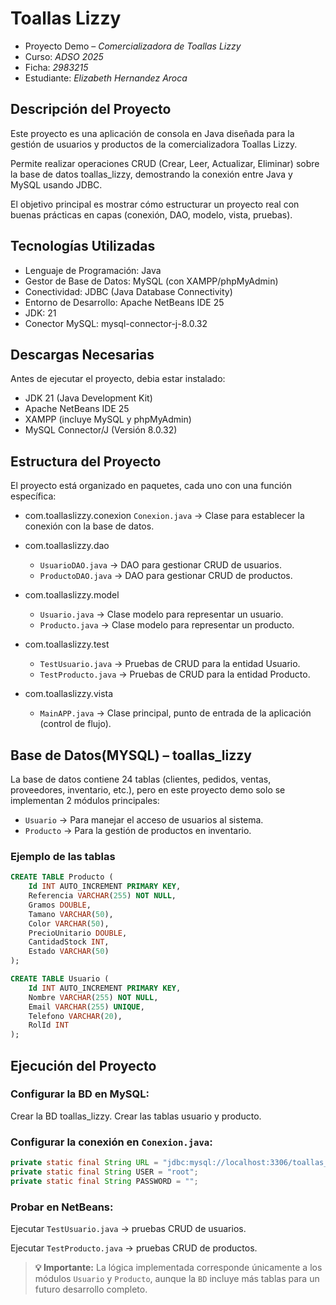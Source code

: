 # Toallas Lizzy

- Proyecto Demo – _Comercializadora de Toallas Lizzy_
- Curso: _ADSO 2025_
- Ficha: _2983215_
- Estudiante: _Elizabeth Hernandez Aroca_

## Descripción del Proyecto

Este proyecto es una aplicación de consola en Java diseñada para la gestión de usuarios y productos de la comercializadora Toallas Lizzy.

Permite realizar operaciones CRUD (Crear, Leer, Actualizar, Eliminar) sobre la base de datos toallas_lizzy, demostrando la conexión entre Java y MySQL usando JDBC.

El objetivo principal es mostrar cómo estructurar un proyecto real con buenas prácticas en capas (conexión, DAO, modelo, vista, pruebas).

## Tecnologías Utilizadas
- Lenguaje de Programación: Java
- Gestor de Base de Datos: MySQL (con XAMPP/phpMyAdmin)
- Conectividad: JDBC (Java Database Connectivity)
- Entorno de Desarrollo: Apache NetBeans IDE 25
- JDK: 21
- Conector MySQL: mysql-connector-j-8.0.32

## Descargas Necesarias
Antes de ejecutar el proyecto, debia estar instalado:
- JDK 21 (Java Development Kit)
- Apache NetBeans IDE 25
- XAMPP (incluye MySQL y phpMyAdmin)
- MySQL Connector/J (Versión 8.0.32)

## Estructura del Proyecto
   
El proyecto está organizado en paquetes, cada uno con una función específica:

- com.toallaslizzy.conexion
`Conexion.java` → Clase para establecer la conexión con la base de datos.
- com.toallaslizzy.dao
  - `UsuarioDAO.java` → DAO para gestionar CRUD de usuarios.
  - `ProductoDAO.java` → DAO para gestionar CRUD de productos.
- com.toallaslizzy.model
    - `Usuario.java` → Clase modelo para representar un usuario.
    - `Producto.java` → Clase modelo para representar un producto.
- com.toallaslizzy.test
    - `TestUsuario.java` → Pruebas de CRUD para la entidad Usuario.
    - `TestProducto.java` → Pruebas de CRUD para la entidad Producto.

- com.toallaslizzy.vista
    - `MainAPP.java` → Clase principal, punto de entrada de la aplicación (control de flujo).

## Base de Datos(MYSQL) – toallas_lizzy
La base de datos contiene 24 tablas (clientes, pedidos, ventas, proveedores, inventario, etc.), pero en este proyecto demo solo se implementan 2 módulos principales:
- `Usuario` → Para manejar el acceso de usuarios al sistema.
- `Producto` → Para la gestión de productos en inventario.

### Ejemplo de las tablas

```sql
CREATE TABLE Producto (
    Id INT AUTO_INCREMENT PRIMARY KEY,
    Referencia VARCHAR(255) NOT NULL,
    Gramos DOUBLE,
    Tamano VARCHAR(50),
    Color VARCHAR(50),
    PrecioUnitario DOUBLE,
    CantidadStock INT,
    Estado VARCHAR(50)
);
```

```sql
CREATE TABLE Usuario (
    Id INT AUTO_INCREMENT PRIMARY KEY,
    Nombre VARCHAR(255) NOT NULL,
    Email VARCHAR(255) UNIQUE,
    Telefono VARCHAR(20),
    RolId INT
);
```

## Ejecución del Proyecto
 
### Configurar la BD en MySQL:
Crear la BD toallas_lizzy.
Crear las tablas usuario y producto.

### Configurar la conexión en `Conexion.java`:

```java
private static final String URL = "jdbc:mysql://localhost:3306/toallas_lizzy";
private static final String USER = "root";
private static final String PASSWORD = "";
```

### Probar en NetBeans:

Ejecutar `TestUsuario.java` → pruebas CRUD de usuarios.

Ejecutar `TestProducto.java` → pruebas CRUD de productos.

> **💡 Importante:**
La lógica implementada corresponde únicamente a los módulos `Usuario` y `Producto`, aunque la `BD` incluye más tablas para un futuro desarrollo completo.
